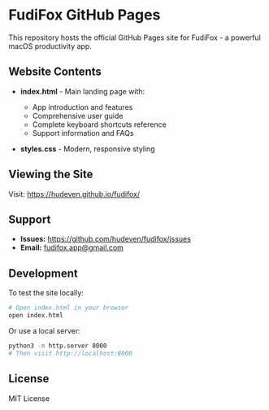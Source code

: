 # FudiFox GitHub Pages

This repository hosts the official GitHub Pages site for FudiFox - a powerful macOS productivity app.

## Website Contents

- **index.html** - Main landing page with:
  - App introduction and features
  - Comprehensive user guide
  - Complete keyboard shortcuts reference
  - Support information and FAQs

- **styles.css** - Modern, responsive styling

## Viewing the Site

Visit: https://hudeven.github.io/fudifox/

## Support

- **Issues:** https://github.com/hudeven/fudifox/issues
- **Email:** fudifox.app@gmail.com

## Development

To test the site locally:

```bash
# Open index.html in your browser
open index.html
```

Or use a local server:

```bash
python3 -m http.server 8000
# Then visit http://localhost:8000
```

## License

MIT License
